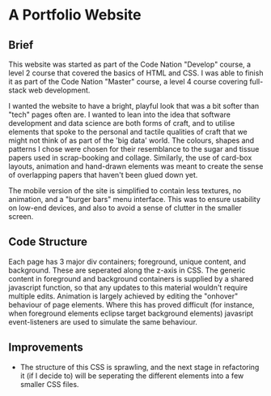 # A Portfolio Website
## Brief
This website was started as part of the Code Nation "Develop" course, a level 2 course that covered the basics of HTML and CSS. I was able to finish it as part of the Code Nation "Master" course, a level 4 course covering full-stack web development.

I wanted the website to have a bright, playful look that was a bit softer than "tech" pages often are. I wanted to lean into the idea that software development and data science are both forms of craft, and  to utilise elements that spoke to the personal and tactile qualities of craft that we might not think of as part of the 'big data' world. The colours, shapes and patterns I chose were chosen for their resemblance to the sugar and tissue papers used in scrap-booking and collage. Similarly, the use of card-box layouts, animation and hand-drawn elements was meant to create the sense of overlapping papers that haven't been glued down yet. 

The mobile version of the site is simplified to contain less textures, no animation, and a "burger bars" menu interface. This was to ensure usability on low-end devices, and also to avoid a sense of clutter in the smaller screen.

## Code Structure
Each page has 3 major div containers; foreground, unique content, and background. These are seperated along the z-axis in CSS. The generic content in foreground and background containers is supplied by a shared javascript function, so that any updates to this material wouldn't require multiple edits.  Animation is largely achieved by editing the "onhover" behaviour of page elements. Where this has proved difficult (for instance, when foreground elements eclipse target background elements) javasript event-listeners are used to simulate the same behaviour. 

## Improvements
- The structure of this CSS is sprawling, and the next stage in refactoring it (if I decide to) will be seperating the different elements into a few smaller CSS files. 

